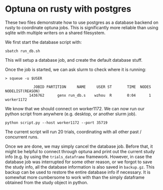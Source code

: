 # Optuna on rusty with postgres

These two files demonstrate how to use postgres as a database backend on rusty to coordinate optuna jobs.
This is significantly more reliable than using sqlite with multiple writers on a shared filesystem.

We first start the database script with:
```
sbatch run_db.sh
```
This will setup a database job, and create the default database stuff.

Once the job is started, we can ask slurm to check where it is running:
```
> squeue -u $USER

             JOBID PARTITION     NAME     USER ST       TIME  NODES NODELIST(REASON)
           1436762      genx run_db.s    wzhou  R       0:04      1 worker1172
```
We know that we should connect on worker1172.
We can now run our python script from anywhere (e.g. desktop, or another slurm job).
```
python script.py --host worker1172 --port 35719
```
The current script will run 20 trials, coordinating with all other past / concurrent runs.

Once we are done, we may simply cancel the database job.
Before that, it might be helpful to connect through optuna and print out the current study info (e.g. by using the `trials_dataframe` framework.
However, in case the database job was interrupted for some other reason, or we forgot to save the study info, all the database information is also saved in `backup.gz`.
This backup can be used to restore the entire database info if necessary.
It is somewhat more cumbersome to work with than the simply dataframe obtained from the study object in python.

